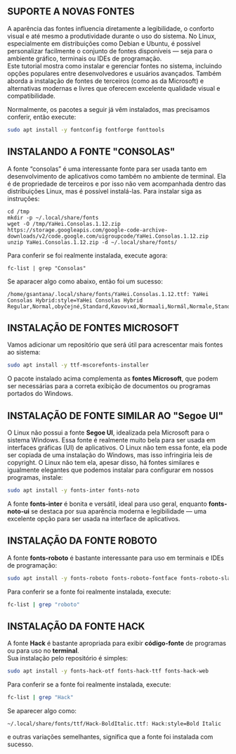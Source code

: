 ## SUPORTE A NOVAS FONTES
A aparência das fontes influencia diretamente a legibilidade, o conforto visual e até mesmo a produtividade durante o uso do sistema. No Linux, especialmente em distribuições como Debian e Ubuntu, é possível personalizar facilmente o conjunto de fontes disponíveis — seja para o ambiente gráfico, terminais ou IDEs de programação.  
Este tutorial mostra como instalar e gerenciar fontes no sistema, incluindo opções populares entre desenvolvedores e usuários avançados. Também aborda a instalação de fontes de terceiros (como as da Microsoft) e alternativas modernas e livres que oferecem excelente qualidade visual e compatibilidade.  

Normalmente, os pacotes a seguir já vêm instalados, mas precisamos conferir, então execute:

```bash
sudo apt install -y fontconfig fontforge fonttools
```

## INSTALANDO A FONTE "CONSOLAS"
A fonte “consolas” é uma interessante fonte para ser usada tanto em desenvolvimento de aplicativos como também no ambiente de terminal. Ela é de propriedade de terceiros e por isso não vem acompanhada dentro das distribuições Linux, mas é possível instalá-las. Para instalar siga as instruções:
```
cd /tmp
mkdir -p ~/.local/share/fonts
wget -O /tmp/YaHei.Consolas.1.12.zip https://storage.googleapis.com/google-code-archive-downloads/v2/code.google.com/uigroupcode/YaHei.Consolas.1.12.zip
unzip YaHei.Consolas.1.12.zip -d ~/.local/share/fonts/ 
```
Para conferir se foi realmente instalada, execute agora:  
```
fc-list | grep "Consolas"
```
Se aparacer algo como abaixo, então foi um sucesso:  
```
/home/gsantana/.local/share/fonts/YaHei.Consolas.1.12.ttf: YaHei Consolas Hybrid:style=YaHei Consolas Hybrid Regular,Normal,obyčejné,Standard,Κανονικά,Normaali,Normál,Normale,Standaard,Normalny,Обычный,Normálne,Navadno,Arrunta
```


## INSTALAÇÃO DE FONTES MICROSOFT
Vamos adicionar um repositório que será útil para acrescentar mais fontes ao sistema:

```bash
sudo apt install -y ttf-mscorefonts-installer
```

O pacote instalado acima complementa as **fontes Microsoft**, que podem ser necessárias para a correta exibição de documentos ou programas portados do Windows.


## INSTALAÇÃO DE FONTE SIMILAR AO "Segoe UI"
O Linux não possui a fonte **Segoe UI**, idealizada pela Microsoft para o sistema Windows. Essa fonte é realmente muito bela para ser usada em interfaces gráficas (UI) de aplicativos. O Linux não tem essa fonte, ela pode ser copiada de uma instalação do Windows, mas isso infringiria leis de copyright. O Linux não tem ela, apesar disso, há fontes similares e igualmente elegantes que podemos instalar para configurar em nossos programas, instale:

```bash
sudo apt install -y fonts-inter fonts-noto
```

A fonte **fonts-inter** é bonita e versátil, ideal para uso geral, enquanto **fonts-noto-ui** se destaca por sua aparência moderna e legibilidade — uma excelente opção para ser usada na interface de aplicativos.



## INSTALAÇÃO DA FONTE ROBOTO
A fonte **fonts-roboto** é bastante interessante para uso em terminais e IDEs de programação:

```bash
sudo apt install -y fonts-roboto fonts-roboto-fontface fonts-roboto-slab
```

Para conferir se a fonte foi realmente instalada, execute:

```bash
fc-list | grep "roboto"
```


## INSTALAÇÃO DA FONTE HACK
A fonte **Hack** é bastante apropriada para exibir **código-fonte** de programas ou para uso no **terminal**.  
Sua instalação pelo repositório é simples:

```bash
sudo apt install -y fonts-hack-otf fonts-hack-ttf fonts-hack-web
```

Para conferir se a fonte foi realmente instalada, execute:

```bash
fc-list | grep "Hack"
```

Se aparecer algo como:

```
~/.local/share/fonts/ttf/Hack-BoldItalic.ttf: Hack:style=Bold Italic
```

e outras variações semelhantes, significa que a fonte foi instalada com sucesso.

